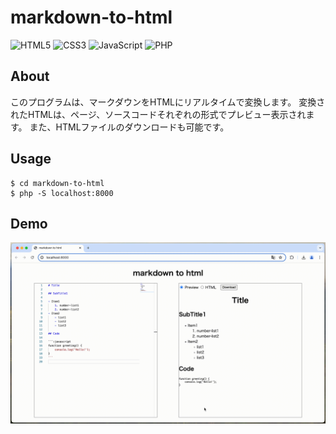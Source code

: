 # markdown-to-html

![HTML5](https://img.shields.io/badge/HTML5-E34F26?logo=html5&logoColor=white)
![CSS3](https://img.shields.io/badge/CSS3-1572B6?logo=css3&logoColor=white)
![JavaScript](https://img.shields.io/badge/JavaScript-F7DF1E?logo=javascript&logoColor=black)
![PHP](https://img.shields.io/badge/PHP-777BB4?logo=php&logoColor=white)

## About

このプログラムは、マークダウンをHTMLにリアルタイムで変換します。
変換されたHTMLは、ページ、ソースコードそれぞれの形式でプレビュー表示されます。
また、HTMLファイルのダウンロードも可能です。

## Usage

```
$ cd markdown-to-html
$ php -S localhost:8000
```

## Demo

![demo](./docs/demo.gif)
